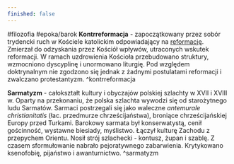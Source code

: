 ```yaml
---
finished: false
---
```

#filozofia #epoka/barok 
**Kontrreformacja** - zapoczątkowany przez sobór trydencki ruch w Kościele katolickim odpowiadający na [reformację](../03%20Renesans/Filozofia%20renesansu#^reformacja). Zmierzał do odzyskania przez Kościół wpływów, utraconych wskutek reformacji. W ramach uzdrowienia Kościoła przebudowano struktury, wzmocniono dyscyplinę i unormowano liturgię. Pod względem doktrynalnym nie zgodzono się jednak z żadnymi postulatami reformacji i zwalczano protestantyzm. ^kontrreformacja

**Sarmatyzm** - całokształt kultury i obyczajów polskiej szlachty w XVII i XVIII w. Oparty na przekonaniu, że polska szlachta wywodzi się od starożytnego ludu Sarmatów. Sarmaci postrzegali się jako waleczne *antemurale christianitatis* (łac. przedmurze chrześcijaństwa), broniące chrześcijańskiej Europy przed Turkami. 
Barokowy sarmata był konserwatystą, cenił gościnność, wystawne biesiady, myślistwo. Łączył kulturę Zachodu z przepychem Orientu. Nosił strój szlachecki - kontusz, żupan i szablę.
Z czasem sformułowanie nabrało pejoratywnego zabarwienia. Krytykowano ksenofobię, pijaństwo i awanturnictwo. ^sarmatyzm